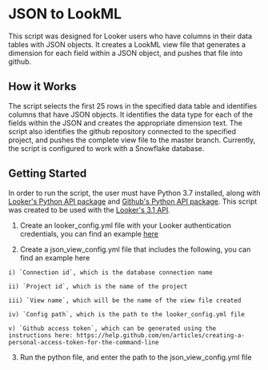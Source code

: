 # JSON to LookML

This script was designed for Looker users who have columns in their data tables with JSON objects. It creates a LookML view file that generates a dimension for each field within a JSON object, and pushes that file into github. 

## How it Works

The script selects the first 25 rows in the specified data table and identifies columns that have JSON objects. It identifies the data type for each of the fields within the JSON and creates the appropriate dimension text. The script also identifies the github repository connected to the specified project, and pushes the complete view file to the master branch. Currently, the script is configured to work with a Snowflake database.

## Getting Started

In order to run the script, the user must have Python 3.7 installed, along with [Looker's Python API package](https://github.com/llooker/python_api_samples) and [Github's Python API package](https://gitpython.readthedocs.io/en/stable/). This script was created to be used with the [Looker's 3.1 API](https://docs.looker.com/reference/api-and-integration/api-reference/v3.1).

  1) Create an looker_config.yml file with your Looker authentication credentials, you can find an example [here](https://github.com/llooker/python_api_samples/blob/master/config_sample.yml)

  2) Create a json_view_config.yml file that includes the following, you can find an example here 

    i) `Connection id`, which is the database connection name
  
    ii) `Project id`, which is the name of the project
  
    iii) `View name`, which will be the name of the view file created
    
    iv) `Config path`, which is the path to the looker_config.yml file 
    
    v) `Github access token`, which can be generated using the instructions here: https://help.github.com/en/articles/creating-a-personal-access-token-for-the-command-line
    
  3) Run the python file, and enter the path to the json_view_config.yml file


